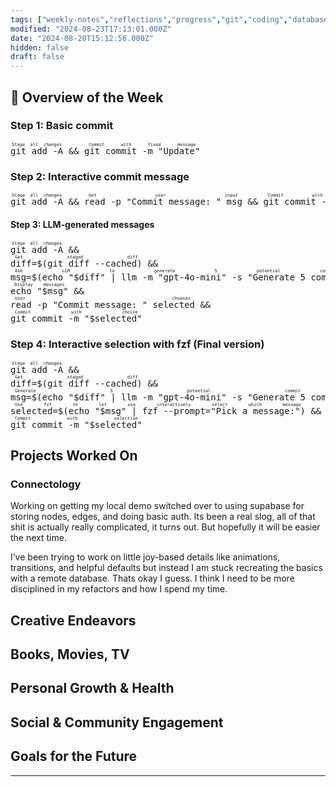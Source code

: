 ```yaml
---
tags: ["weekly-notes","reflections","progress","git","coding","database","demo","tech"]
modified: "2024-08-23T17:13:01.000Z"
date: "2024-08-20T15:12:56.000Z"
hidden: false
draft: false
---
```

## 🌟 Overview of the Week


### Step 1: Basic commit

<pre><ruby>git add -A<rt>Stage all changes</rt></ruby> && <ruby>git commit -m "Update"<rt>Commit with fixed message</rt></ruby></pre>

### Step 2: Interactive commit message
<pre><ruby>git add -A<rt>Stage all changes</rt></ruby> && <ruby>read -p "Commit message: " msg<rt>Get user input</rt></ruby> && <ruby>git commit -m "$msg"<rt>Commit with input</rt></ruby></pre>

#### Step 3: LLM-generated messages

<pre><ruby>git add -A<rt>Stage all changes</rt></ruby> &&
<ruby>diff=$(git diff --cached)<rt>Get staged diff</rt></ruby> &&
<ruby>msg=$(echo "$diff" | llm -m "gpt-4o-mini" -s "Generate 5 commit messages")<rt>Ask LLM to generate 5 potential commit messages</rt></ruby> &&
<ruby>echo "$msg"<rt>Display messages</rt></ruby> &&
<ruby>read -p "Commit message: " selected<rt>User chooses</rt></ruby> &&
<ruby>git commit -m "$selected"<rt>Commit with choice</rt></ruby></pre>

### Step 4: Interactive selection with fzf (Final version)
<pre><ruby>git add -A<rt>Stage all changes</rt></ruby> &&
<ruby>diff=$(git diff --cached)<rt>Get staged diff</rt></ruby> &&
<ruby>msg=$(echo "$diff" | llm -m "gpt-4o-mini" -s "Generate 5 commit messages")<rt>Generate 5 potential commit messages</rt></ruby> &&
<ruby>selected=$(echo "$msg" | fzf --prompt="Pick a message:")<rt>Use fzf to let use interactively select which message</rt></ruby> &&
<ruby>git commit -m "$selected"<rt>Commit with selection</rt></ruby></pre>

## Projects Worked On

### Connectology

Working on getting my local demo switched over to using supabase for storing nodes, edges, and doing basic auth. Its been a real slog, all of that shit is actually really complicated, it turns out. But hopefully it will be easier the next time.

I’ve been trying to work on little joy-based details like animations, transitions, and helpful defaults but instead I am stuck recreating the basics with a remote database. Thats okay I guess. I think I need to be more disciplined in my refactors and how I spend my time.

## Creative Endeavors


## Books, Movies, TV


## Personal Growth & Health


## Social & Community Engagement


## Goals for the Future
<!-- Set Specific, Measurable, Achievable, Relevant, and Time-bound goals or intentions for the upcoming week. -->

---
